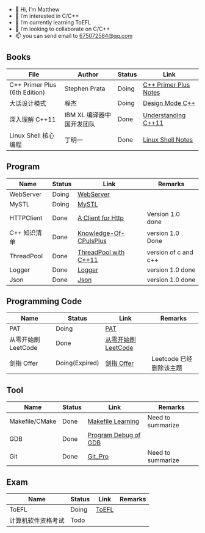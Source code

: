 
- 👋 Hi, I’m Matthew
- 👀 I’m interested in C/C++
- 🌱 I’m currently learning ToEFL
- 💞️ I’m looking to collaborate on C/C++ 
- 📫 you can send email to 675072584@qq.com

<!---
wangqinghe95/wangqinghe95 is a ✨ special ✨ repository because its `README.md` (this file) appears on your GitHub profile.
You can click the Preview link to take a look at your changes.
--->

<!--

Github profiles

https://zhuanlan.zhihu.com/p/452561674
-->

<!-- [![Top Langs](https://github-readme-stats.vercel.app/api/top-langs/?username=wangqinghe95)](https://github.com/wangqinghe95/github-readme-stats) -->
<!-- ![wangqinghe95's GitHub stats](https://github-readme-stats.vercel.app/api?username=wangqinghe95&show_icons=true&theme=tokyonight) -->

## Books
| File                          | Author                    | Status | Link                                                                           |
|-------------------------------|---------------------------|--------|--------------------------------------------------------------------------------|
| C++ Primer Plus (6th Edition) | Stephen Prata             | Doing  | [C++ Primer Plus Notes](https://github.com/wangqinghe95/CPlusPlus-Primer-Plus) |
| 大话设计模式                  | 程杰                      | Doing  | [Design Mode C++](https://github.com/wangqinghe95/Design-Mode)                 |
| 深入理解 C++11                | IBM XL 编译器中国开发团队 | Done   | [Understanding C++11](https://github.com/wangqinghe95/CPlusPlus11)             |
| Linux Shell 核心编程          | 丁明一                    | Done   | [Linux Shell Notes](https://github.com/wangqinghe95/Linux_Shell)               |

## Program
| Name         | Status | Link                                                                             | Remarks              |
|--------------|--------|----------------------------------------------------------------------------------|----------------------|
| WebServer    | Doing  | [WebServer](https://github.com/wangqinghe95/Blog-Server)                         |
| MySTL        | Doing  | [MySTL](https://github.com/wangqinghe95/MySTL)                                   |
| HTTPClient   | Done   | [A Client for Http](https://github.com/wangqinghe95/HTTPClient)                  | Version 1.0 done     |
| C++ 知识清单 | Done   | [Knowledge-Of-CPulsPlus](https://github.com/wangqinghe95/Knowledge-Of-CPlusPlus) | version 1.0 Done     |
| ThreadPool   | Done   | [ThreadPool with C++11](https://github.com/wangqinghe95/ThreadPool)              | version of c and c++ |
| Logger       | Done   | [Logger](https://github.com/wangqinghe95/Logger)                                 | version 1.0 done     |
| Json         | Done   | [Json](https://github.com/wangqinghe95/Json.git)                                 | version 1.0 done     |

## Programming Code
| Name                | Status         | Link                                                                  | Remarks                 |
|---------------------|----------------|-----------------------------------------------------------------------|-------------------------|
| PAT                 | Doing          | [PAT](https://github.com/wangqinghe95/PAT-Code)                       |
| 从零开始刷 LeetCode | Done           | [从零开始刷 LeetCode ](https://github.com/wangqinghe95/Code-Leetcode) |
| 剑指 Offer          | Doing(Expired) | [剑指 Offer](https://github.com/wangqinghe95/MSOffer)                 | Leetcode 已经删除该主题 |


## Tool
| Name           | Status | Link                                                                  | Remarks           |
|----------------|--------|-----------------------------------------------------------------------|-------------------|
| Makefile/CMake | Done   | [Makefile Learning](https://github.com/wangqinghe95/Makefile)         | Need to summarize |
| GDB            | Done   | [Program Debug of GDB](https://github.com/wangqinghe95/Program-Debug) |
| Git            | Done   | [Git_Pro](https://github.com/wangqinghe95/Git_Pro)                    | Need to summarize |

## Exam
| Name               | Status | Link                                           | Remarks |
|--------------------|--------|------------------------------------------------|---------|
| ToEFL              | Doing  | [ToEFL](https://github.com/wangqinghe95/ToEFL) |         |
| 计算机软件资格考试 | Todo   |                                                |         |
